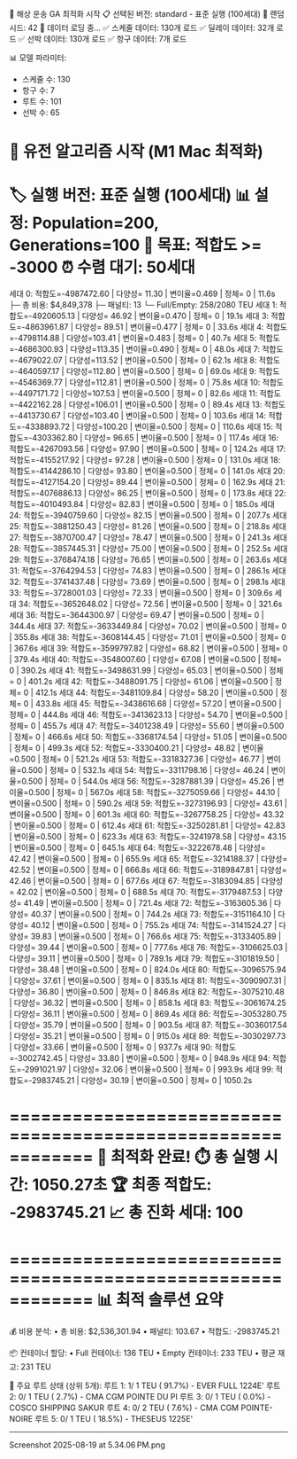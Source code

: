 🚀 해상 운송 GA 최적화 시작
📋 선택된 버전: standard - 표준 실행 (100세대)
🌱 랜덤 시드: 42
📂 데이터 로딩 중...
✅ 스케줄 데이터: 130개 로드
✅ 딜레이 데이터: 32개 로드
✅ 선박 데이터: 130개 로드
✅ 항구 데이터: 7개 로드

📊 모델 파라미터:
  - 스케줄 수: 130
  - 항구 수: 7
  - 루트 수: 101
  - 선박 수: 65

🧬 유전 알고리즘 시작 (M1 Mac 최적화)
============================================================
🏷️ 실행 버전: 표준 실행 (100세대)
📊 설정: Population=200, Generations=100
🎯 목표: 적합도 >= -3000
⏰ 수렴 대기: 50세대
============================================================


세대    0: 적합도=-4987472.60 | 다양성= 11.30 | 변이율=0.469 | 정체=  0 | 11.6s
  ├─ 총 비용: $4,849,378
  ├─ 패널티: 13
  └─ Full/Empty: 258/2080 TEU
세대    1: 적합도=-4920605.13 | 다양성= 46.92 | 변이율=0.470 | 정체=  0 | 19.1s
세대    3: 적합도=-4863961.87 | 다양성= 89.51 | 변이율=0.477 | 정체=  0 | 33.6s
세대    4: 적합도=-4798114.88 | 다양성=103.41 | 변이율=0.483 | 정체=  0 | 40.7s
세대    5: 적합도=-4686300.93 | 다양성=113.35 | 변이율=0.490 | 정체=  0 | 48.0s
세대    7: 적합도=-4679022.07 | 다양성=113.52 | 변이율=0.500 | 정체=  0 | 62.1s
세대    8: 적합도=-4640597.17 | 다양성=112.80 | 변이율=0.500 | 정체=  0 | 69.0s
세대    9: 적합도=-4546369.77 | 다양성=112.81 | 변이율=0.500 | 정체=  0 | 75.8s
세대   10: 적합도=-4497171.72 | 다양성=107.53 | 변이율=0.500 | 정체=  0 | 82.6s
세대   11: 적합도=-4422162.28 | 다양성=106.01 | 변이율=0.500 | 정체=  0 | 89.4s
세대   13: 적합도=-4413730.67 | 다양성=103.40 | 변이율=0.500 | 정체=  0 | 103.6s
세대   14: 적합도=-4338893.72 | 다양성=100.20 | 변이율=0.500 | 정체=  0 | 110.6s
세대   15: 적합도=-4303362.80 | 다양성= 96.65 | 변이율=0.500 | 정체=  0 | 117.4s
세대   16: 적합도=-4267093.56 | 다양성= 97.90 | 변이율=0.500 | 정체=  0 | 124.2s
세대   17: 적합도=-4155217.92 | 다양성= 97.28 | 변이율=0.500 | 정체=  0 | 131.0s
세대   18: 적합도=-4144286.10 | 다양성= 93.80 | 변이율=0.500 | 정체=  0 | 141.0s
세대   20: 적합도=-4127154.20 | 다양성= 89.44 | 변이율=0.500 | 정체=  0 | 162.9s
세대   21: 적합도=-4076886.13 | 다양성= 86.25 | 변이율=0.500 | 정체=  0 | 173.8s
세대   22: 적합도=-4010493.84 | 다양성= 82.83 | 변이율=0.500 | 정체=  0 | 185.0s
세대   24: 적합도=-3940759.60 | 다양성= 82.15 | 변이율=0.500 | 정체=  0 | 207.7s
세대   25: 적합도=-3881250.43 | 다양성= 81.26 | 변이율=0.500 | 정체=  0 | 218.8s
세대   27: 적합도=-3870700.47 | 다양성= 78.47 | 변이율=0.500 | 정체=  0 | 241.3s
세대   28: 적합도=-3857445.31 | 다양성= 75.00 | 변이율=0.500 | 정체=  0 | 252.5s
세대   29: 적합도=-3768474.18 | 다양성= 76.65 | 변이율=0.500 | 정체=  0 | 263.6s
세대   31: 적합도=-3764294.53 | 다양성= 74.83 | 변이율=0.500 | 정체=  0 | 286.1s
세대   32: 적합도=-3741437.48 | 다양성= 73.69 | 변이율=0.500 | 정체=  0 | 298.1s
세대   33: 적합도=-3728001.03 | 다양성= 72.33 | 변이율=0.500 | 정체=  0 | 309.6s
세대   34: 적합도=-3652648.02 | 다양성= 72.56 | 변이율=0.500 | 정체=  0 | 321.6s
세대   36: 적합도=-3644300.97 | 다양성= 69.47 | 변이율=0.500 | 정체=  0 | 344.4s
세대   37: 적합도=-3633449.84 | 다양성= 70.02 | 변이율=0.500 | 정체=  0 | 355.8s
세대   38: 적합도=-3608144.45 | 다양성= 71.01 | 변이율=0.500 | 정체=  0 | 367.6s
세대   39: 적합도=-3599797.82 | 다양성= 68.82 | 변이율=0.500 | 정체=  0 | 379.4s
세대   40: 적합도=-3548007.60 | 다양성= 67.08 | 변이율=0.500 | 정체=  0 | 390.2s
세대   41: 적합도=-3498631.99 | 다양성= 65.03 | 변이율=0.500 | 정체=  0 | 401.2s
세대   42: 적합도=-3488091.75 | 다양성= 61.06 | 변이율=0.500 | 정체=  0 | 412.1s
세대   44: 적합도=-3481109.84 | 다양성= 58.20 | 변이율=0.500 | 정체=  0 | 433.8s
세대   45: 적합도=-3438616.68 | 다양성= 57.20 | 변이율=0.500 | 정체=  0 | 444.8s
세대   46: 적합도=-3413623.13 | 다양성= 54.70 | 변이율=0.500 | 정체=  0 | 455.7s
세대   47: 적합도=-3401238.49 | 다양성= 55.60 | 변이율=0.500 | 정체=  0 | 466.6s
세대   50: 적합도=-3368174.54 | 다양성= 51.05 | 변이율=0.500 | 정체=  0 | 499.3s
세대   52: 적합도=-3330400.21 | 다양성= 48.82 | 변이율=0.500 | 정체=  0 | 521.2s
세대   53: 적합도=-3318327.36 | 다양성= 46.77 | 변이율=0.500 | 정체=  0 | 532.1s
세대   54: 적합도=-3311798.16 | 다양성= 46.24 | 변이율=0.500 | 정체=  0 | 544.0s
세대   56: 적합도=-3287881.39 | 다양성= 45.26 | 변이율=0.500 | 정체=  0 | 567.0s
세대   58: 적합도=-3275059.66 | 다양성= 44.10 | 변이율=0.500 | 정체=  0 | 590.2s
세대   59: 적합도=-3273196.93 | 다양성= 43.61 | 변이율=0.500 | 정체=  0 | 601.3s
세대   60: 적합도=-3267758.25 | 다양성= 43.32 | 변이율=0.500 | 정체=  0 | 612.4s
세대   61: 적합도=-3250281.81 | 다양성= 42.83 | 변이율=0.500 | 정체=  0 | 623.3s
세대   63: 적합도=-3241978.58 | 다양성= 43.15 | 변이율=0.500 | 정체=  0 | 645.1s
세대   64: 적합도=-3222678.48 | 다양성= 42.42 | 변이율=0.500 | 정체=  0 | 655.9s
세대   65: 적합도=-3214188.37 | 다양성= 42.52 | 변이율=0.500 | 정체=  0 | 666.8s
세대   66: 적합도=-3189847.81 | 다양성= 42.46 | 변이율=0.500 | 정체=  0 | 677.6s
세대   67: 적합도=-3183094.85 | 다양성= 42.02 | 변이율=0.500 | 정체=  0 | 688.5s
세대   70: 적합도=-3179487.53 | 다양성= 41.49 | 변이율=0.500 | 정체=  0 | 721.4s
세대   72: 적합도=-3163605.36 | 다양성= 40.37 | 변이율=0.500 | 정체=  0 | 744.2s
세대   73: 적합도=-3151164.10 | 다양성= 40.12 | 변이율=0.500 | 정체=  0 | 755.2s
세대   74: 적합도=-3141524.27 | 다양성= 39.83 | 변이율=0.500 | 정체=  0 | 766.6s
세대   75: 적합도=-3133405.89 | 다양성= 39.44 | 변이율=0.500 | 정체=  0 | 777.6s
세대   76: 적합도=-3106625.03 | 다양성= 39.11 | 변이율=0.500 | 정체=  0 | 789.1s
세대   79: 적합도=-3101819.50 | 다양성= 38.48 | 변이율=0.500 | 정체=  0 | 824.0s
세대   80: 적합도=-3096575.94 | 다양성= 37.61 | 변이율=0.500 | 정체=  0 | 835.1s
세대   81: 적합도=-3090907.31 | 다양성= 36.80 | 변이율=0.500 | 정체=  0 | 846.8s
세대   82: 적합도=-3075210.48 | 다양성= 36.32 | 변이율=0.500 | 정체=  0 | 858.1s
세대   83: 적합도=-3061674.25 | 다양성= 36.11 | 변이율=0.500 | 정체=  0 | 869.4s
세대   86: 적합도=-3053280.75 | 다양성= 35.79 | 변이율=0.500 | 정체=  0 | 903.5s
세대   87: 적합도=-3036017.54 | 다양성= 35.21 | 변이율=0.500 | 정체=  0 | 915.0s
세대   89: 적합도=-3030297.73 | 다양성= 33.66 | 변이율=0.500 | 정체=  0 | 937.7s
세대   90: 적합도=-3002742.45 | 다양성= 33.80 | 변이율=0.500 | 정체=  0 | 948.9s
세대   94: 적합도=-2991021.97 | 다양성= 32.06 | 변이율=0.500 | 정체=  0 | 993.9s
세대   99: 적합도=-2983745.21 | 다양성= 30.19 | 변이율=0.500 | 정체=  0 | 1050.2s

============================================================
🎯 최적화 완료!
⏱️ 총 실행 시간: 1050.27초
🏆 최종 적합도: -2983745.21
📈 총 진화 세대: 100
============================================================

============================================================
📊 최적 솔루션 요약
============================================================

💰 비용 분석:
  • 총 비용: $2,536,301.94
  • 패널티: 103.67
  • 적합도: -2983745.21

📦 컨테이너 할당:
  • Full 컨테이너: 136 TEU
  • Empty 컨테이너: 233 TEU
  • 평균 재고: 231 TEU

🚢 주요 루트 상태 (상위 5개):
  루트   1:     1/    1 TEU ( 91.7%) - EVER FULL 1224E'
  루트   2:     0/    1 TEU (  2.7%) - CMA CGM POINTE DU PI
  루트   3:     0/    1 TEU (  0.0%) - COSCO SHIPPING SAKUR
  루트   4:     0/    2 TEU (  7.6%) - CMA CGM POINTE-NOIRE
  루트   5:     0/    1 TEU ( 18.5%) - THESEUS 1225E'

  ---
  
Screenshot 2025-08-19 at 5.34.06 PM.png